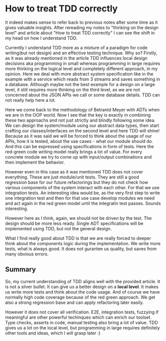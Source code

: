 # How to treat TDD correctly

It indeed makes sense to refer back to previous notes after some time as it gives valuable insights. After rereading my notes to "thinking on the design level" and article about "How to treat TDD correctly" I can see the shift in my head on how I understand TDD.

Currently I understand TDD more as a mixture of a paradigm for code writing(but not design) and an effective testing technique. Why so? Firstly, as it was already mentioned in the article TDD influences local design decisions aka programming in small whereas programming in large requires more thinking on the logical level and completely different approach, in my opinion. Here we deal with more abstract system specification like in the example with a service which reads from 3 streams and saves something in a database. Although maybe not the best example for a design on a large level, it still requires more thinking on the third level, as we are not concerned about the JSON APIs we call or some database details. TDD can not really help here a lot.

Here we come back to the methodology of Betrantd Meyer with ADTs when we are in the OOP world. Now I see that the key is exactly in combining these two approachs and not just strictly and blindly following some idea. We can design the system/module using our abstract data types, then start crafting our classes/interfaces on the second level and here TDD will shine! Because as it was said we will be forced to think about the usage of our APIs, how it is tested, about the use cases - what our module should do. And this can be expressed using specifications in form of tests. Here the red-green code writing model really brings a lot of value. For every concrete module we try to come up with input/output combinations and then implement the behavior.

However even in this case as it was mentioned TDD does not cover everything. These are just module/unit tests. They are still a good regression base for our future refactorings but they do not check how various components of the system interact with each other. For that we use integration tests. An interesting idea would be, as the very first step to write one integration test and then for that use case develop modules we need and act again in the red green model until the integratin test passes. Sounds interesting.

However here as I think, again, we should not be driven by the test. The design should be more less ready. Single ADT specifications will be implemented using TDD, but not the general design.

What I find really good about TDD is that we are really forced to deeper think about the components logic during the implementation. We write more tests, what is always good. It does not gurantee us quality, but saves from many obvious errors.

## Summary

So, my current understanding of TDD aligns well with the provided article. It is not a silver bullet. It can give us a better design on a **local level**. It makes us write more tests and think about the code usage. And of course we have normally high code coverage because of the red green approach. We get also a strong regression base and can apply refactoring later easily.

However it does not cover all verification. E2E, integration tests, fuzzying if meaningful are other powerful techinques which can enrich our toolset. Type checks, asserts in code, manual testing also bring a lot of value. TDD gives us a lot on the local level, but programming in large requires definitely other tools and ideas, which I will grasp later :)